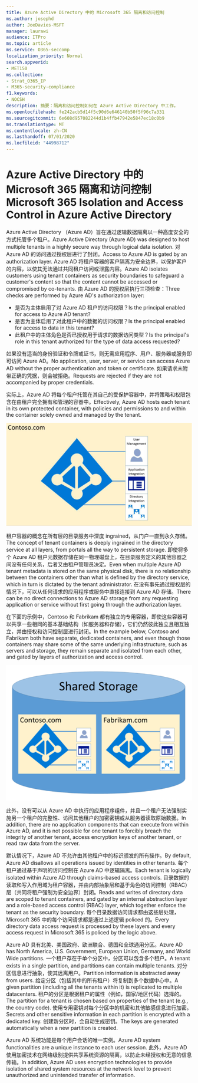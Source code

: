 ```yaml
---
title: Azure Active Directory 中的 Microsoft 365 隔离和访问控制
ms.author: josephd
author: JoeDavies-MSFT
manager: laurawi
audience: ITPro
ms.topic: article
ms.service: O365-seccomp
localization_priority: Normal
search.appverid:
- MET150
ms.collection:
- Strat_O365_IP
- M365-security-compliance
f1.keywords:
- NOCSH
description: 摘要：隔离和访问控制如何在 Azure Active Directory 中工作。
ms.openlocfilehash: fe242acb5d14f5c90d6e646140b50f5f96c7a331
ms.sourcegitcommit: 6e608d957082244d1b4ffb47942e5847ec18c0b9
ms.translationtype: MT
ms.contentlocale: zh-CN
ms.lasthandoff: 07/01/2020
ms.locfileid: "44998712"
---
```

# <a name="microsoft-365-isolation-and-access-control-in-azure-active-directory"></a><span data-ttu-id="f16a2-103">Azure Active Directory 中的 Microsoft 365 隔离和访问控制</span><span class="sxs-lookup"><span data-stu-id="f16a2-103">Microsoft 365 Isolation and Access Control in Azure Active Directory</span></span>

<span data-ttu-id="f16a2-104">Azure Active Directory （Azure AD）旨在通过逻辑数据隔离以一种高度安全的方式托管多个租户。</span><span class="sxs-lookup"><span data-stu-id="f16a2-104">Azure Active Directory (Azure AD) was designed to host multiple tenants in a highly secure way through logical data isolation.</span></span> <span data-ttu-id="f16a2-105">对 Azure AD 的访问通过授权层进行了封闭。</span><span class="sxs-lookup"><span data-stu-id="f16a2-105">Access to Azure AD is gated by an authorization layer.</span></span> <span data-ttu-id="f16a2-106">Azure AD 将租户容器的客户隔离为安全边界，以保护客户的内容，以使其无法通过共同租户访问或泄露内容。</span><span class="sxs-lookup"><span data-stu-id="f16a2-106">Azure AD isolates customers using tenant containers as security boundaries to safeguard a customer's content so that the content cannot be accessed or compromised by co-tenants.</span></span> <span data-ttu-id="f16a2-107">由 Azure AD 的授权层执行三项检查：</span><span class="sxs-lookup"><span data-stu-id="f16a2-107">Three checks are performed by Azure AD's authorization layer:</span></span>

- <span data-ttu-id="f16a2-108">是否为主体启用了对 Azure AD 租户的访问权限？</span><span class="sxs-lookup"><span data-stu-id="f16a2-108">Is the principal enabled for access to Azure AD tenant?</span></span>
- <span data-ttu-id="f16a2-109">是否为主体启用了对此租户中的数据的访问权限？</span><span class="sxs-lookup"><span data-stu-id="f16a2-109">Is the principal enabled for access to data in this tenant?</span></span>
- <span data-ttu-id="f16a2-110">此租户中的主体角色是否已授权用于请求的数据访问类型？</span><span class="sxs-lookup"><span data-stu-id="f16a2-110">Is the principal's role in this tenant authorized for the type of data access requested?</span></span>

<span data-ttu-id="f16a2-111">如果没有适当的身份验证和令牌或证书，则无需应用程序、用户、服务器或服务即可访问 Azure AD。</span><span class="sxs-lookup"><span data-stu-id="f16a2-111">No application, user, server, or service can access Azure AD without the proper authentication and token or certificate.</span></span> <span data-ttu-id="f16a2-112">如果请求未附带正确的凭据，则会被拒绝。</span><span class="sxs-lookup"><span data-stu-id="f16a2-112">Requests are rejected if they are not accompanied by proper credentials.</span></span>

<span data-ttu-id="f16a2-113">实际上，Azure AD 将每个租户托管在其自己的受保护容器中，并将策略和权限包含在由租户完全拥有和管理的容器中。</span><span class="sxs-lookup"><span data-stu-id="f16a2-113">Effectively, Azure AD hosts each tenant in its own protected container, with policies and permissions to and within the container solely owned and managed by the tenant.</span></span>
 
![Azure 容器](media/office-365-isolation-azure-container.png)

<span data-ttu-id="f16a2-115">租户容器的概念在所有层的目录服务中深度 ingrained，从门户一直到永久存储。</span><span class="sxs-lookup"><span data-stu-id="f16a2-115">The concept of tenant containers is deeply ingrained in the directory service at all layers, from portals all the way to persistent storage.</span></span> <span data-ttu-id="f16a2-116">即使将多个 Azure AD 租户元数据存储在同一物理磁盘上，在目录服务定义的其他容器之间没有任何关系，后者又由租户管理员决定。</span><span class="sxs-lookup"><span data-stu-id="f16a2-116">Even when multiple Azure AD tenant metadata is stored on the same physical disk, there is no relationship between the containers other than what is defined by the directory service, which in turn is dictated by the tenant administrator.</span></span> <span data-ttu-id="f16a2-117">在没有事先通过授权层的情况下，可以从任何请求的应用程序或服务中直接连接到 Azure AD 存储。</span><span class="sxs-lookup"><span data-stu-id="f16a2-117">There can be no direct connections to Azure AD storage from any requesting application or service without first going through the authorization layer.</span></span>

<span data-ttu-id="f16a2-118">在下面的示例中，Contoso 和 Fabrikam 都有独立的专用容器，即使这些容器可以共享一些相同的基本基础结构（如服务器和存储），它们仍然彼此独立且相互独立，并由授权和访问控制层进行封闭。</span><span class="sxs-lookup"><span data-stu-id="f16a2-118">In the example below, Contoso and Fabrikam both have separate, dedicated containers, and even though those containers may share some of the same underlying infrastructure, such as servers and storage, they remain separate and isolated from each other, and gated by layers of authorization and access control.</span></span>
 
![Azure 专用容器](media/office-365-isolation-azure-dedicated-containers.png)

<span data-ttu-id="f16a2-120">此外，没有可以从 Azure AD 中执行的应用程序组件，并且一个租户无法强制实施另一个租户的完整性、访问其他租户的加密密钥或从服务器读取原始数据。</span><span class="sxs-lookup"><span data-stu-id="f16a2-120">In addition, there are no application components that can execute from within Azure AD, and it is not possible for one tenant to forcibly breach the integrity of another tenant, access encryption keys of another tenant, or read raw data from the server.</span></span>

<span data-ttu-id="f16a2-121">默认情况下，Azure AD 不允许由其他租户中的标识颁发的所有操作。</span><span class="sxs-lookup"><span data-stu-id="f16a2-121">By default, Azure AD disallows all operations issued by identities in other tenants.</span></span> <span data-ttu-id="f16a2-122">每个租户通过基于声明的访问控制在 Azure AD 中逻辑隔离。</span><span class="sxs-lookup"><span data-stu-id="f16a2-122">Each tenant is logically isolated within Azure AD through claims-based access controls.</span></span> <span data-ttu-id="f16a2-123">目录数据的读取和写入作用域为租户容器，并由内部抽象层和基于角色的访问控制（RBAC）层（共同将租户强制为安全边界）封闭。</span><span class="sxs-lookup"><span data-stu-id="f16a2-123">Reads and writes of directory data are scoped to tenant containers, and gated by an internal abstraction layer and a role-based access control (RBAC) layer, which together enforce the tenant as the security boundary.</span></span> <span data-ttu-id="f16a2-124">每个目录数据访问请求都由这些层处理，Microsoft 365 中的每个访问请求都是通过上述逻辑 policed 的。</span><span class="sxs-lookup"><span data-stu-id="f16a2-124">Every directory data access request is processed by these layers and every access request in Microsoft 365 is policed by the logic above.</span></span>

<span data-ttu-id="f16a2-125">Azure AD 具有北美、美国政府、欧洲联合、德国和全球通用分区。</span><span class="sxs-lookup"><span data-stu-id="f16a2-125">Azure AD has North America, U.S. Government, European Union, Germany, and World Wide partitions.</span></span> <span data-ttu-id="f16a2-126">一个租户存在于单个分区中，分区可以包含多个租户。</span><span class="sxs-lookup"><span data-stu-id="f16a2-126">A tenant exists in a single partition, and partitions can contain multiple tenants.</span></span> <span data-ttu-id="f16a2-127">对分区信息进行抽象，使其远离用户。</span><span class="sxs-lookup"><span data-stu-id="f16a2-127">Partition information is abstracted away from users.</span></span> <span data-ttu-id="f16a2-128">给定分区（包括其中的所有租户）将复制到多个数据中心中。</span><span class="sxs-lookup"><span data-stu-id="f16a2-128">A given partition (including all the tenants within it) is replicated to multiple datacenters.</span></span> <span data-ttu-id="f16a2-129">租户的分区是根据租户的属性（例如，国家/地区代码）选择的。</span><span class="sxs-lookup"><span data-stu-id="f16a2-129">The partition for a tenant is chosen based on properties of the tenant (e.g., the country code).</span></span> <span data-ttu-id="f16a2-130">使用专用密钥对每个分区中的机密和其他敏感信息进行加密。</span><span class="sxs-lookup"><span data-stu-id="f16a2-130">Secrets and other sensitive information in each partition is encrypted with a dedicated key.</span></span> <span data-ttu-id="f16a2-131">创建新分区时，会自动生成密钥。</span><span class="sxs-lookup"><span data-stu-id="f16a2-131">The keys are generated automatically when a new partition is created.</span></span>

<span data-ttu-id="f16a2-132">Azure AD 系统功能是每个用户会话的唯一实例。</span><span class="sxs-lookup"><span data-stu-id="f16a2-132">Azure AD system functionalities are a unique instance to each user session.</span></span> <span data-ttu-id="f16a2-133">此外，Azure AD 使用加密技术在网络级别提供共享系统资源的隔离，以防止未经授权和无意的信息传输。</span><span class="sxs-lookup"><span data-stu-id="f16a2-133">In addition, Azure AD uses encryption technologies to provide isolation of shared system resources at the network level to prevent unauthorized and unintended transfer of information.</span></span>
